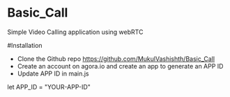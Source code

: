 # Basic_Call
Simple Video Calling application using webRTC

#Installation
- Clone the Github repo https://github.com/MukulVashishth/Basic_Call
- Create an account on agora.io and create an app to generate an APP ID
- Update APP ID in main.js

let APP_ID = "YOUR-APP-ID"
